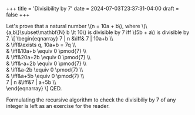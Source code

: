 +++
title = 'Divisibility by 7'
date = 2024-07-03T23:37:31-04:00
draft = false
+++

Let's prove that a natural number \\(n = 10a + b\\), where \\(\\{a,b\\}\\subset\\mathbf{N} b \\lt 10\\) is divisible by 7 iff \\(5b + a\\)  is divisible by 7.
\\[
\begin{eqnarray}
7 | n &\iff& 7 | 10a+b \\\\  
& \iff&\exists q, 10a+b = 7q \\\\  
& \iff&10a+b \equiv 0 \pmod{7} \\\\  
& \iff&20a+2b \equiv 0 \pmod{7} \\\\  
& \iff&-a+2b \equiv 0 \pmod{7} \\\\  
& \iff&a-2b \equiv 0 \pmod{7} \\\\  
& \iff&a+5b \equiv 0 \pmod{7} \\\\  
7 | n &\iff&7 | a+5b \\\\  
\end{eqnarray}
\\]
QED.

Formulating the recursive algorithm to check the divisibiliy by 7 of any integer is left as an exercise for the reader.
